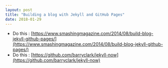 ```yaml
---
layout: post
title: "Building a blog with Jekyll and GitHub Pages"
date: 2018-01-29
---
```



- Do this : [https://www.smashingmagazine.com/2014/08/build-blog-jekyll-github-pages/](https://www.smashingmagazine.com/2014/08/build-blog-jekyll-github-pages/)
- Do this : [https://github.com/barryclark/jekyll-now](https://github.com/barryclark/jekyll-now)
